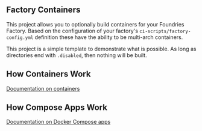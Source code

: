 ## Factory Containers

This project allows you to optionally build containers for your Foundries
Factory. Based on the configuration of your factory's
`ci-scripts/factory-config.yml` definition these have the ability to be
multi-arch containers.

This project is a simple template to demonstrate what is possible. As long
as directories end with `.disabled`, then nothing will be built.

## How Containers Work

[Documentation on containers](https://docs.foundries.io/latest/reference/containers.html)

## How Compose Apps Work

[Documentation on Docker Compose apps](https://docs.foundries.io/latest/reference/compose-apps.html)